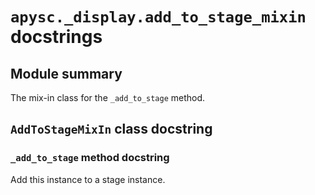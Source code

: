 # `apysc._display.add_to_stage_mixin` docstrings

## Module summary

The mix-in class for the `_add_to_stage` method.

## `AddToStageMixIn` class docstring

### `_add_to_stage` method docstring

Add this instance to a stage instance.
